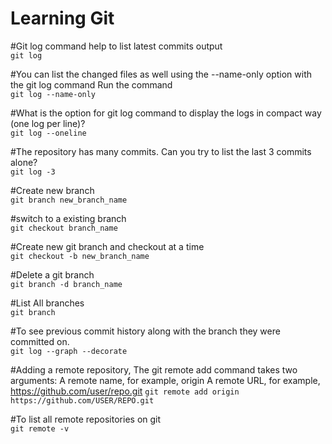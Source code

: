 # Learning Git
#Git log command help to list latest commits output\
`git log`

#You can list the changed files as well using the --name-only option with the git log command Run the command\
`git log --name-only`

#What is the option for git log command to display the logs in compact way (one log per line)?\
`git log --oneline`

#The repository has many commits. Can you try to list the last 3 commits alone?\
`git log -3`

#Create new branch\
`git branch new_branch_name`

#switch to a existing branch\
`git checkout branch_name`

#Create new git branch and checkout at a time\
`git checkout -b new_branch_name`

#Delete a git branch\
`git branch -d branch_name`

#List All branches\
`git branch `

#To see previous commit history along with the branch they were committed on.\
`git log --graph --decorate`

#Adding a remote repository, The git remote add command takes two arguments:
A remote name, for example, origin
A remote URL, for example, https://github.com/user/repo.git
`git remote add origin https://github.com/USER/REPO.git`

#To list all remote repositories on git\
`git remote -v`
